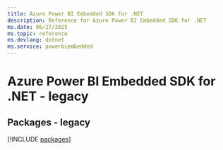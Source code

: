 ```yaml
---
title: Azure Power BI Embedded SDK for .NET
description: Reference for Azure Power BI Embedded SDK for .NET
ms.date: 06/27/2025
ms.topic: reference
ms.devlang: dotnet
ms.service: powerbiembedded
---
```

# Azure Power BI Embedded SDK for .NET - legacy
## Packages - legacy
[!INCLUDE [packages](power-bi-embedded-index.md)]